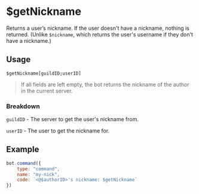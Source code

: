 # $getNickname
Returns a user’s nickname. If the user doesn't have a nickname, nothing is returned. (Unlike `$nickname`, which returns the user's username if they don't have a nickname.)

## Usage
```
$getNickname[guildID;userID]
```
> If all fields are left empty, the bot returns the nickname of the author in the current server.

### Breakdown
`guildID` - The server to get the user's nickname from.

`userID` - The user to get the nickname for.

## Example
```js
bot.command({
    type: "command",
    name: "my-nick",
    code: `<@$authorID>'s nickname: $getNickname`
})
```
